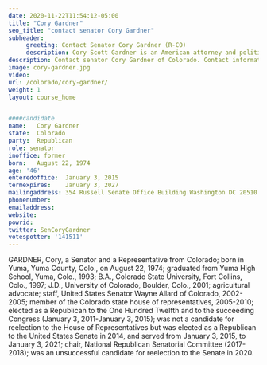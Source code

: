```yaml
---
date: 2020-11-22T11:54:12-05:00
title: "Cory Gardner"
seo_title: "contact senator Cory Gardner"
subheader:
     greeting: Contact Senator Cory Gardner (R-CO)
     description: Cory Scott Gardner is an American attorney and politician serving as the junior United States Senator for Colorado since 2015. A Republican, he was the U.S. Representative for Colorado's 4th congressional district from 2011 to 2015 and a member of the Colorado House of Representatives from 2005 to 2011.
description: Contact senator Cory Gardner of Colorado. Contact information for Cory Gardner includes email address, phone number, and mailing address.
image: cory-gardner.jpg
video: 
url: /colorado/cory-gardner/
weight: 1
layout: course_home


####candidate
name:	Cory Gardner
state:	Colorado
party:	Republican
role: senator
inoffice: former
born:	August 22, 1974
age: '46'
enteredoffice:	January 3, 2015
termexpires:	January 3, 2027
mailingaddress:	354 Russell Senate Office Building Washington DC 20510
phonenumber:
emailaddress:	
website:	
powrid: 
twitter: SenCoryGardner
votespotter: '141511'
---
```

GARDNER, Cory, a Senator and a Representative from Colorado; born in Yuma, Yuma County, Colo., on August 22, 1974; graduated from Yuma High School, Yuma, Colo., 1993; B.A., Colorado State University, Fort Collins, Colo., 1997; J.D., University of Colorado, Boulder, Colo., 2001; agricultural advocate; staff, United States Senator Wayne Allard of Colorado, 2002-2005; member of the Colorado state house of representatives, 2005-2010; elected as a Republican to the One Hundred Twelfth and to the succeeding Congress (January 3, 2011-January 3, 2015); was not a candidate for reelection to the House of Representatives but was elected as a Republican to the United States Senate in 2014, and served from January 3, 2015, to January 3, 2021; chair, National Republican Senatorial Committee (2017-2018); was an unsuccessful candidate for reelection to the Senate in 2020.